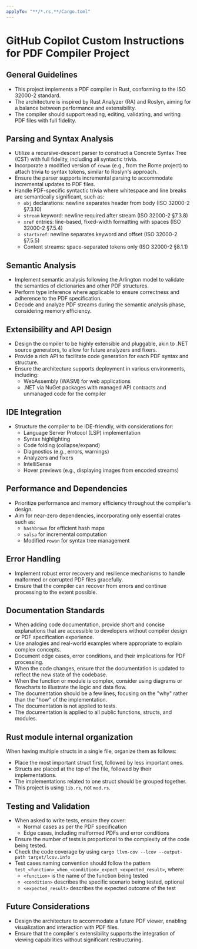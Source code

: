 ```yaml
---
applyTo: "**/*.rs,**/Cargo.toml"
---
```


# GitHub Copilot Custom Instructions for PDF Compiler Project

## General Guidelines

- This project implements a PDF compiler in Rust, conforming to the ISO 32000-2 standard.
- The architecture is inspired by Rust Analyzer (RA) and Roslyn, aiming for a balance between performance and extensibility.
- The compiler should support reading, editing, validating, and writing PDF files with full fidelity.

## Parsing and Syntax Analysis

- Utilize a recursive-descent parser to construct a Concrete Syntax Tree (CST) with full fidelity, including all syntactic trivia.
- Incorporate a modified version of `rowan` (e.g., from the Rome project) to attach trivia to syntax tokens, similar to Roslyn's approach.
- Ensure the parser supports incremental parsing to accommodate incremental updates to PDF files.
- Handle PDF-specific syntactic trivia where whitespace and line breaks are semantically significant, such as:
  - `obj` declarations: newline separates header from body (ISO 32000-2 §7.3.10)
  - `stream` keyword: newline required after stream (ISO 32000-2 §7.3.8)
  - `xref` entries: line-based, fixed-width formatting with spaces (ISO 32000-2 §7.5.4)
  - `startxref`: newline separates keyword and offset (ISO 32000-2 §7.5.5)
  - Content streams: space-separated tokens only (ISO 32000-2 §8.1.1)

## Semantic Analysis

- Implement semantic analysis following the Arlington model to validate the semantics of dictionaries and other PDF structures.
- Perform type inference where applicable to ensure correctness and adherence to the PDF specification.
- Decode and analyze PDF streams during the semantic analysis phase, considering memory efficiency.

## Extensibility and API Design

- Design the compiler to be highly extensible and pluggable, akin to .NET source generators, to allow for future analyzers and fixers.
- Provide a rich API to facilitate code generation for each PDF syntax and structure.
- Ensure the architecture supports deployment in various environments, including:
  - WebAssembly (WASM) for web applications
  - .NET via NuGet packages with managed API contracts and unmanaged code for the compiler

## IDE Integration

- Structure the compiler to be IDE-friendly, with considerations for:
  - Language Server Protocol (LSP) implementation
  - Syntax highlighting
  - Code folding (collapse/expand)
  - Diagnostics (e.g., errors, warnings)
  - Analyzers and fixers
  - IntelliSense
  - Hover previews (e.g., displaying images from encoded streams)

## Performance and Dependencies

- Prioritize performance and memory efficiency throughout the compiler's design.
- Aim for near-zero dependencies, incorporating only essential crates such as:
  - `hashbrown` for efficient hash maps
  - `salsa` for incremental computation
  - Modified `rowan` for syntax tree management

## Error Handling

- Implement robust error recovery and resilience mechanisms to handle malformed or corrupted PDF files gracefully.
- Ensure that the compiler can recover from errors and continue processing to the extent possible.

## Documentation Standards

- When adding code documentation, provide short and concise explanations that are accessible to developers without compiler design or PDF specification experience.
- Use analogies and real-world examples where appropriate to explain complex concepts.
- Document edge cases, error conditions, and their implications for PDF processing.
- When the code changes, ensure that the documentation is updated to reflect the new state of the codebase.
- When the function or module is complex, consider using diagrams or flowcharts to illustrate the logic and data flow.
- The documentation should be a few lines, focusing on the "why" rather than the "how" of the implementation.
- The documentation is not applied to tests.
- The documentation is applied to all public functions, structs, and modules.

## Rust module internal organization

When having multiple structs in a single file, organize them as follows:
- Place the most important struct first, followed by less important ones.
- Structs are placed at the top of the file, followed by their implementations.
- The implementations related to one struct should be grouped together.
- This project is using `lib.rs`, not `mod.rs`.

## Testing and Validation

- When asked to write tests, ensure they cover:
  - Normal cases as per the PDF specification
  - Edge cases, including malformed PDFs and error conditions
- Ensure the number of tests is proportional to the complexity of the code being tested.
- Check the code coverage by using `cargo llvm-cov --lcov --output-path target/lcov.info`
- Test cases naming convention should follow the pattern `test_<function>_when_<condition>_expect_<expected_result>`, where:
  - `<function>` is the name of the function being tested
  - `<condition>` describes the specific scenario being tested, optional
  - `<expected_result>` describes the expected outcome of the test

## Future Considerations

- Design the architecture to accommodate a future PDF viewer, enabling visualization and interaction with PDF files.
- Ensure that the compiler's extensibility supports the integration of viewing capabilities without significant restructuring.